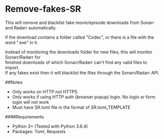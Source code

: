 # Remove-fakes-SR
This will remove and blacklist fake movie/episode downloads from Sonarr and Radarr automatically.

If the download contains a folder called "Codec", or there is a file with the word ".exe" in it.

Instead of monitoring the downloads folder for new files, this will monitor Sonarr/Radarr for  
finished downloads of which Sonarr/Radarr can't find any valid files to import.  
If any fakes exist then it will blacklist the files through the Sonarr/Radarr API.


##Notes
* Only works on HTTP not HTTPS
* Only works if using HTTP auth (browser popup) login. No login or form login will not work
* Must have SR.toml file in the format of SR.toml_TEMPLATE


####Requirements
* Python 3+ (Tested with Python 3.6.4)
* Packages: Toml, Requests